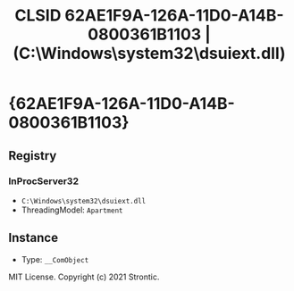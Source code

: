 ﻿---
title: "CLSID 62AE1F9A-126A-11D0-A14B-0800361B1103 | (C:\\Windows\\system32\\dsuiext.dll)"
excerpt: What is COM-Object CLSID 62AE1F9A-126A-11D0-A14B-0800361B1103?
---

# {62AE1F9A-126A-11D0-A14B-0800361B1103}


## Registry


### InProcServer32

* `C:\Windows\system32\dsuiext.dll`
* ThreadingModel: `Apartment`

## Instance

* Type: `__ComObject`

MIT License. Copyright (c) 2021 Strontic.


